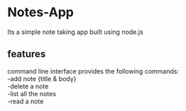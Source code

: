# Notes-App
Its a simple note taking app built using node.js
## features
command line interface provides the following commands: </br>
-add note {title & body} </br>
-delete a note </br>
-list all the notes </br>
-read a note </br>
